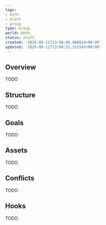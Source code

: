 ```yaml
---
tags:
- both
- draft
- group
type: Group
world: Both
status: draft
created: '2025-08-11T13:08:46.868824+00:00'
updated: '2025-08-11T13:08:51.311545+00:00'
---
```



## Overview

TODO
## Structure

TODO
## Goals

TODO
## Assets

TODO
## Conflicts

TODO
## Hooks

TODO
